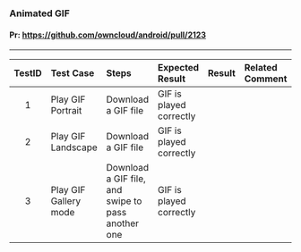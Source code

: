 ###  Animated GIF 

#### Pr: https://github.com/owncloud/android/pull/2123

---

 
| TestID | Test Case | Steps | Expected Result | Result | Related Comment |
| :----: | :-------- | :---- | :-------------- | :----: | :------ |
| 1 | Play GIF Portrait |  Download a GIF file |  GIF is played correctly  |  |  |
| 2 | Play GIF Landscape |  Download a GIF file |  GIF is played correctly  |  |  |
| 3 | Play GIF Gallery mode |  Download a GIF file, and swipe to pass another one |  GIF is played correctly   |  |  |
